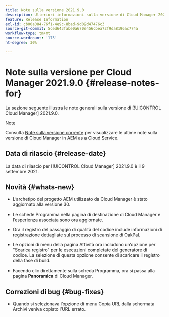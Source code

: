 ```yaml
---
title: Note sulla versione 2021.9.0
description: Ulteriori informazioni sulla versione di Cloud Manager 2021.9.0.
feature: Release Information
exl-id: cb00a084-76f1-4e9c-8bad-9d09d47476c3
source-git-commit: 5ced643fabe0a670e456cbea72f9da8196ac774a
workflow-type: tm+mt
source-wordcount: '175'
ht-degree: 30%

---
```


# Note sulla versione per Cloud Manager 2021.9.0 {#release-notes-for}

La sezione seguente illustra le note generali sulla versione di [!UICONTROL Cloud Manager] 2021.9.0.

>[!NOTE]
>Consulta [Note sulla versione corrente](https://experienceleague.adobe.com/it/docs/experience-manager-cloud-service/content/release-notes/cloud-manager/current#getting-access) per visualizzare le ultime note sulla versione di Cloud Manager in AEM as a Cloud Service.

## Data di rilascio {#release-date}

La data di rilascio per [!UICONTROL Cloud Manager] 2021.9.0 è il 9 settembre 2021.

## Novità {#whats-new}

* L’archetipo del progetto AEM utilizzato da Cloud Manager è stato aggiornato alla versione 30.

* Le schede Programma nella pagina di destinazione di Cloud Manager e l’esperienza associata sono ora aggiornate.

* Ora il registro del passaggio di qualità del codice include informazioni di registrazione dettagliate sul processo di scansione di OakPal.

* Le opzioni di menu della pagina Attività ora includono un’opzione per &quot;Scarica registro&quot; per le esecuzioni completate del generatore di codice. La selezione di questa opzione consente di scaricare il registro della fase di build.

* Facendo clic direttamente sulla scheda Programma, ora si passa alla pagina **Panoramica** di Cloud Manager.

## Correzioni di bug {#bug-fixes}

* Quando si selezionava l’opzione di menu Copia URL dalla schermata Archivi veniva copiato l’URL errato.
